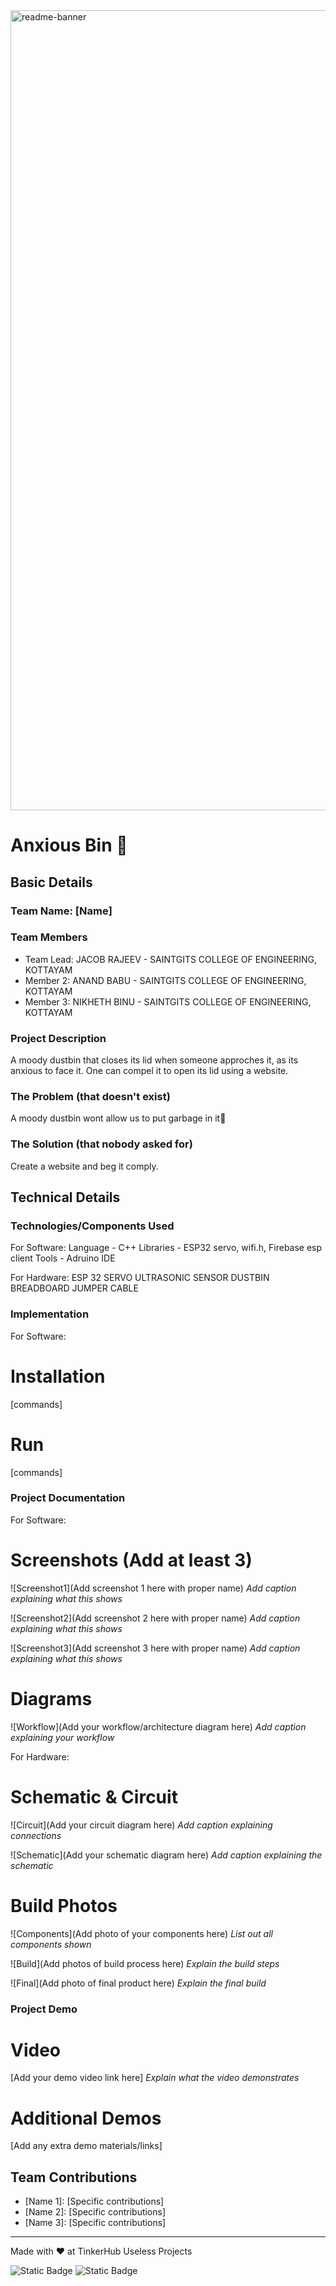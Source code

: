 <img width="1280" alt="readme-banner" src="https://github.com/user-attachments/assets/35332e92-44cb-425b-9dff-27bcf1023c6c">

# Anxious Bin 🎯


## Basic Details
### Team Name: [Name]


### Team Members
- Team Lead: JACOB RAJEEV - SAINTGITS COLLEGE OF ENGINEERING, KOTTAYAM
- Member 2: ANAND BABU - SAINTGITS COLLEGE OF ENGINEERING, KOTTAYAM
- Member 3: NIKHETH BINU - SAINTGITS COLLEGE OF ENGINEERING, KOTTAYAM

### Project Description
A moody dustbin that closes its lid when someone approches it, as its anxious to face it. One can compel it to open its lid using a website.

### The Problem (that doesn't exist)
A moody dustbin wont allow us to put garbage in it🥺

### The Solution (that nobody asked for)
Create a website and beg it comply.

## Technical Details
### Technologies/Components Used
For Software:
Language - C++
Libraries - ESP32 servo, wifi.h, Firebase esp client
Tools - Adruino IDE

For Hardware:
ESP 32
SERVO
ULTRASONIC SENSOR
DUSTBIN
BREADBOARD
JUMPER CABLE

### Implementation
For Software:
# Installation
[commands]

# Run
[commands]

### Project Documentation
For Software:

# Screenshots (Add at least 3)
![Screenshot1](Add screenshot 1 here with proper name)
*Add caption explaining what this shows*

![Screenshot2](Add screenshot 2 here with proper name)
*Add caption explaining what this shows*

![Screenshot3](Add screenshot 3 here with proper name)
*Add caption explaining what this shows*

# Diagrams
![Workflow](Add your workflow/architecture diagram here)
*Add caption explaining your workflow*

For Hardware:

# Schematic & Circuit
![Circuit](Add your circuit diagram here)
*Add caption explaining connections*

![Schematic](Add your schematic diagram here)
*Add caption explaining the schematic*

# Build Photos
![Components](Add photo of your components here)
*List out all components shown*

![Build](Add photos of build process here)
*Explain the build steps*

![Final](Add photo of final product here)
*Explain the final build*

### Project Demo
# Video
[Add your demo video link here]
*Explain what the video demonstrates*

# Additional Demos
[Add any extra demo materials/links]

## Team Contributions
- [Name 1]: [Specific contributions]
- [Name 2]: [Specific contributions]
- [Name 3]: [Specific contributions]

---
Made with ❤️ at TinkerHub Useless Projects 

![Static Badge](https://img.shields.io/badge/TinkerHub-24?color=%23000000&link=https%3A%2F%2Fwww.tinkerhub.org%2F)
![Static Badge](https://img.shields.io/badge/UselessProject--24-24?link=https%3A%2F%2Fwww.tinkerhub.org%2Fevents%2FQ2Q1TQKX6Q%2FUseless%2520Projects)



